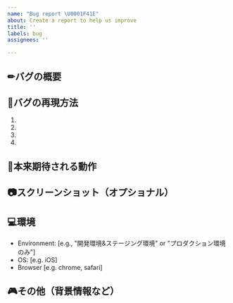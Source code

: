 ```yaml
---
name: "Bug report \U0001F41E"
about: Create a report to help us improve
title: ''
labels: bug
assignees: ''

---
```


## ✏バグの概要



## 📖バグの再現方法

1. 
2. 
3. 
4. 


## 💬本来期待される動作



## 📷スクリーンショット（オプショナル）




## 💻環境
- Environment: [e.g., "開発環境&ステージング環境" or "プロダクション環境のみ"]
- OS: [e.g. iOS]
- Browser [e.g. chrome, safari]


## 🎮その他（背景情報など）
